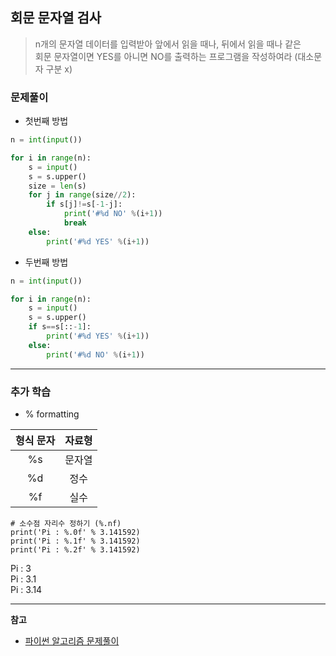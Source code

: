 ## 회문 문자열 검사

> n개의 문자열 데이터를 입력받아 앞에서 읽을 때나, 뒤에서 읽을 때나 같은   
> 회문 문자열이면 YES를 아니면 NO를 출력하는 프로그램을 작성하여라 (대소문자 구분 x)

### 문제풀이

- 첫번째 방법
```python
n = int(input())

for i in range(n):
    s = input()
    s = s.upper()
    size = len(s)
    for j in range(size//2):
        if s[j]!=s[-1-j]:
            print('#%d NO' %(i+1))
            break
    else:
        print('#%d YES' %(i+1))
```
- 두번째 방법
```python
n = int(input())

for i in range(n):
    s = input()
    s = s.upper()
    if s==s[::-1]:
        print('#%d YES' %(i+1))
    else:
        print('#%d NO' %(i+1))
```
___
### 추가 학습
- % formatting   

| 형식 문자 | 자료형 |   
| :--: | :--: |   
| %s | 문자열 |   
| %d | 정수 |   
| %f | 실수 |   

```
# 소수점 자리수 정하기 (%.nf)
print('Pi : %.0f' % 3.141592)
print('Pi : %.1f' % 3.141592)
print('Pi : %.2f' % 3.141592)
```
Pi : 3   
Pi : 3.1   
Pi : 3.14

___
**참고**   
- [파이썬 알고리즘 문제풀이](https://www.inflearn.com/course/%ED%8C%8C%EC%9D%B4%EC%8D%AC-%EC%95%8C%EA%B3%A0%EB%A6%AC%EC%A6%98-%EB%AC%B8%EC%A0%9C%ED%92%80%EC%9D%B4-%EC%BD%94%EB%94%A9%ED%85%8C%EC%8A%A4%ED%8A%B8#)
